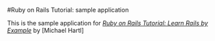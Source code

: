 #Ruby on Rails Tutorial: sample application

This is the sample application for [*Ruby on Rails Tutorial: Learn Rails by Example*](http://railstutorial.org/) by [Michael Hartl]

